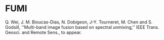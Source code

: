 # FUMI
Q. Wei, J. M. Bioucas-Dias, N. Dobigeon, J-Y. Tourneret, M. Chen and S. Godsill, ''Multi-band image fusion based on spectral unmixing,'' IEEE Trans. Geosci. and Remote Sens., to appear.
